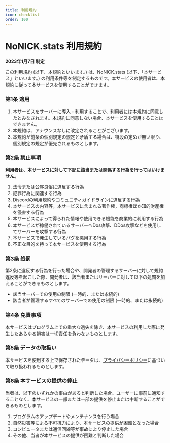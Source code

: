 ```yaml
---
title: 利用規約
icon: checklist
order: 100
---
```


# NoNICK.stats 利用規約

**2023年1月7日 制定**<br>

この利用規約 (以下、本規約といいます。) は、NoNICK.stats (以下、「本サービス」といいます。) の利用条件等を制定するものです。本サービスの使用者は、本規約に従って本サービスを使用することができます。

### 第1条 適用
1. 本サービスをサーバーに導入・利用することで、利用者には本規約に同意したとみなされます。本規約に同意しない場合、本サービスを使用することはできません。
1. 本規約は、アナウンスなしに改定されることがございます。
1. 本規約が前条の個別規定の規定と矛盾する場合は、特段の定めが無い限り、個別規定の規定が優先されるものとします。

### 第2条 禁止事項
**利用者は、本サービスに対して下記に該当または関係する行為を行ってはいけません。**
1. 法令または公序良俗に違反する行為
1. 犯罪行為に関連する行為
1. Discordの利用規約やコミュニティガイドラインに違反する行為
1. 本サービスの内容等，本サービスに含まれる著作権，商標権ほか知的財産権を侵害する行為
1. 本サービスによって得られた情報や使用できる機能を商業的に利用する行為
1. 本サービスが稼働されているサーバーへDos攻撃、DDos攻撃などを使用してサーバーを攻撃する行為
1. 本サービスで発生しているバグを悪用する行為
1. 不正な目的を持って本サービスを使用する行為

### 第3条 処罰
第2条に違反する行為を行った場合や、開発者の管理するサーバーに対して規約違反等を起こした際、開発者は、該当者またはサーバーに対して以下の処罰を加えることができるものとします。
* 該当サーバーでの使用の制限 (一時的、または永続的)
* 該当者が管理するすべてのサーバーでの使用の制限 (一時的、または永続的)

### 第4条 免責事項
本サービスはプログラム上での重大な過失を除き、本サービスの利用した際に発生したあらゆる損害は一切責任を負わないものとします。

### 第5条 データの取扱い
本サービスを使用する上で保存されたデータは、[プライバシーポリシー](/important/privacy-policy.md)に基づいて取り扱われるものとします。

### 第6条 本サービスの提供の停止
当者は、以下のいずれかの事由があると判断した場合、ユーザーに事前に通知することなく、本サービスの一部または一部の提供を停止または中断することができるものとします。
1. プログラムのアップデートやメンテナンスを行う場合
1. 自然災害等による不可抗力により、本サービスの提供が困難となった場合
1. コンピュータまたは通信回線等が事故により停止した場合
1. その他、当者が本サービスの提供が困難と判断した場合